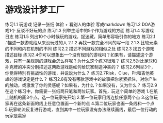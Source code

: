 # 游戏设计梦工厂















练习1.1
玩游戏  记录一张纸  体验  +  看别人的体验
写成markdown
练习1.2 DOA游戏1个  反驳不好玩的点
练习1.3 列举生活中的5个作为游戏的方面
练习1.4 写游戏日志
练习1.5 列出10个小时候玩的游戏，捉迷藏，简单形容吸引你的地方
练习2.1 .1描述一款游戏给从来没玩过的人
2.1.2 再找一款完全不同的写一段
2.1.3 比较元素的不同和内在机制的不同
练习2.2 描述不同游戏的相似之处
练习2.3 找五个游戏描述目标
练习2.4你可以想象出一个没有规则的游戏吗？如果有，请描述这个游戏，只有一条规则的游戏会怎么样呢？为什么这个练习很难？
练习2.5对比足球和扑克牌的冲突分别描述这两款游戏是如何给玩家制造冲突的？
练习2.6列举3个，你觉得特别有挑战性的游戏，并说说为什么？
练习2.7Risk，Clue，Pit和吉他英雄的游戏设定是什么？
练习2.8有没有哪款游戏中的故事把你紧紧抓住，对你产生的触动，或激发了你的灵感呢？如果有，为什么？如果没有，又为什么？
练习2.9在这个练习中，你需要一张纸两只笔和两位玩家。首先，玩这个简单的游戏
1.在纸上随机的画3个点。选一位玩家先开始
2.第一位玩家用线连接任意两个点
3.这位玩家再在这条新画的线上任意位置画一个新的点
4.第二位玩家也画一条线和一个点
5.玩家轮流反复进行游戏，直到其中一位玩家没有办法继续画线，最后一位行动的玩家是赢家